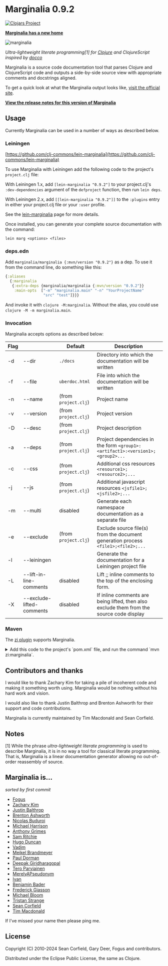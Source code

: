 Marginalia 0.9.2
================

[![Clojars Project](https://img.shields.io/clojars/v/marginalia.svg)](https://clojars.org/marginalia)

**[Marginalia has a new home](http://blog.fogus.me/2013/08/12/marginalia-has-a-new-home/)**

![marginalia](http://farm8.staticflickr.com/7057/6828224448_32b51e5784_z_d.jpg "Marginalia")

*Ultra-lightweight literate programming[1] for [Clojure](http://clojure.org) and ClojureScript inspired by [docco](http://jashkenas.github.io/docco/)*

Marginalia is a source code documentation tool that parses Clojure and ClojureScript code and outputs a side-by-side source view with appropriate comments and docstrings aligned.

To get a quick look at what the Marginalia output looks like, [visit the official site](https://clj-commons.org/marginalia/).

**[View the release notes for this version of Marginalia](https://github.com/clj-commons/marginalia/releases/tag/v0.9.2)**

Usage
-----

Currently Marginalia can be used in a number of ways as described below.

### Leiningen

[https://github.com/clj-commons/lein-marginalia](https://github.com/clj-commons/lein-marginalia)

To use Marginalia with Leiningen add the following code to the project's `project.clj` file:

With Leiningen 1.x, add `[lein-marginalia "0.9.2"]` to your project.clj's `:dev-dependencies` argument of the
`defproject` function, then run `lein deps`.

With Leiningen 2.x, add `[[lein-marginalia "0.9.2"]]` to the `:plugins` entry in either your project.clj file or your
`:user` profile.

See the [lein-marginalia](https://github.com/clj-commons/lein-marginalia) page for more details.

Once installed,  you can generate your complete source documentation with the command:

    lein marg <options> <files>

### deps.edn

Add `marginalia/marginalia {:mvn/version "0.9.2"}` as a dep. To use it from the command line, do something like
this:

```clojure
{:aliases
  {:marginalia
   {:extra-deps {marginalia/marginalia {:mvn/version "0.9.2"}}
    :main-opts  ["-m" "marginalia.main" "-n" "YourProjectName"
                 "src" "test"]}}}
```

And invoke it with `clojure -M:marginalia`. Without the alias, you could use `clojure -M -m marginalia.main`.

### Invocation

Marginalia accepts options as described below:

| Flag |             | Default                | Description                                                                       |
| ---- | ----------- | ---------------------- | ----------------------------------------------------------------------------------|
| -d   | --dir       | `./docs`               | Directory into which the documentation will be written                            |
| -f   | --file      | `uberdoc.html`         | File into which the documentation will be written                                 |
| -n   | --name      | (from `project.clj`)   | Project name                                                                      |
| -v   | --version   | (from `project.clj`)   | Project version                                                                   |
| -D   | --desc      | (from `project.clj`)   | Project description                                                               |
| -a   | --deps      | (from `project.clj`)   | Project dependencies in the form `<group1>:<artifact1>:<version1>;<group2>...`    |
| -c   | --css       | (from `project.clj`)   | Additional css resources `<resource1>;<resource2>;...`                            |
| -j   | --js        | (from `project.clj`)   | Additional javascript resources `<jsfile1>;<jsfile2>;...`                         |
| -m   | --multi     | disabled               | Generate each namespace documentation as a separate file                          |
| -e   | --exclude   | (from `project.clj`)   | Exclude source file(s) from the document generation process `<file1>;<file2>;...` |
| -l   | --leiningen |                        | Generate the documentation for a Leiningen project file                           |
| -L   | --lift-in-line-comments   | disabled | Lift ;; inline comments to the top of the enclosing form.                         |
| -X   | --exclude-lifted-comments | disabled | If inline comments are being lifted, then also exclude them from the source code display |

### Maven

The [zi plugin](https://github.com/pallet/zi) supports Marginalia.

<details>
  <summary>Add this code to the project's `pom.xml` file, and run the command `mvn zi:marginalia`.</summary>

```xml
    <plugin>
      <groupId>org.cloudhoist.plugin</groupId>
      <artifactId>zi</artifactId>
      <version>0.5.0</version>
      <configuration>
        <marginaliaTargetDirectory>autodoc/marginalia</marginaliaTargetDirectory>
      </configuration>
    </plugin>
```

And the following to the project's `settings.xml` file.

```xml
    <pluginGroups>
      <pluginGroup>org.cloudhoist.plugin</pluginGroup>
    </pluginGroups>

    <profiles>
      <profile>
        <id>clojure-dev</id>
        <pluginRepositories>
          <pluginRepository>
            <id>sonatype-snapshots</id>
            <url>http://oss.sonatype.org/content/repositories/releases</url>
          </pluginRepository>
        </pluginRepositories>
      </profile>
    </profiles>

    <activeProfiles>
      <activeProfile>clojure-dev</activeProfile>
    </activeProfiles>
```
</details>

Contributors and thanks
-----------------------

I would like to thank Zachary Kim for taking a pile of incoherent code and making it something worth using.  Marginalia would be nothing without his hard work and vision.

I would also like to thank Justin Balthrop and Brenton Ashworth for their support and code contributions.

Marginalia is currently maintained by Tim Macdonald and Sean Corfield.

Notes
-----

[1] While the phrase *ultra-lightweight literate programming* is used to describe Marginalia, it is in no way a tool for classical literate programming.  That is, Marginalia is a linear documentation generator allowing no out-of-order reassembly of source.

Marginalia is...
----------------

*sorted by first commit*

- [Fogus](http://fogus.me/fun/)
- [Zachary Kim](https://github.com/zk)
- [Justin Balthrop](https://github.com/ninjudd)
- [Brenton Ashworth](https://github.com/brentonashworth)
- [Nicolas Buduroi](https://github.com/budu)
- [Michael Harrison](https://github.com/goodmike)
- [Anthony Grimes](https://github.com/Raynes)
- [Sam Ritchie](https://github.com/sritchie)
- [Hugo Duncan](https://github.com/hugoduncan)
- [Vadim](https://github.com/dm3)
- [Meikel Brandmeyer](https://github.com/kotarak)
- [Paul Dorman](https://github.com/pauldorman)
- [Deepak Giridharagopal](https://github.com/grimradical)
- [Tero Parviainen](https://github.com/teropa)
- [MerelyAPseudonym](https://github.com/MerelyAPseudonym)
- [Ivan](https://github.com/ivantm)
- [Benjamin Bader](https://github.com/benjamin-bader)
- [Frederick Giasson](https://github.com/fgiasson)
- [Michael Bloom](https://github.com/MichaelBlume)
- [Tristan Strange](https://github.com/triss)
- [Sean Corfield](https://github.com/seancorfield)
- [Tim Macdonald](https://github.com/tsmacdonald)

If I've missed your name then please ping me.

License
-------

Copyright (C) 2010-2024 Sean Corfield, Gary Deer, Fogus and contributors.

Distributed under the Eclipse Public License, the same as Clojure.

